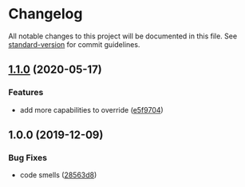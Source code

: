 # Changelog

All notable changes to this project will be documented in this file. See [standard-version](https://github.com/conventional-changelog/standard-version) for commit guidelines.

## [1.1.0](https://github.com/loopingz/redux-lz-controller/compare/v1.0.0...v1.1.0) (2020-05-17)


### Features

* add more capabilities to override ([e5f9704](https://github.com/loopingz/redux-lz-controller/commit/e5f9704b458991ba5859692b61faeecb2d27b319))

## 1.0.0 (2019-12-09)


### Bug Fixes

* code smells ([28563d8](https://github.com/loopingz/redux-controller/commit/28563d80cb00b86fb2f35d04b296dab8bf92182b))

